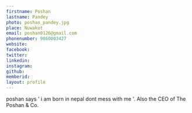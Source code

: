 ```yaml
---
firstname: Poshan 
lastname: Pandey 
photo: poshan_pandey.jpg 
place: Nuwakot 
email: poshan0126@gmail.com 
phonenumber: 9860003427 
website: 
facebook: 
twitter: 
linkedin: 
instagram: 
github: 
memberid:
layout: profile
---
```


poshan says ' i am born in nepal
dont mess with me '. Also the CEO of The Poshan & Co. 


